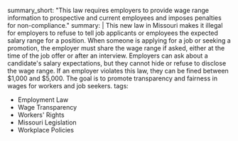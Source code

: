 summary_short: "This law requires employers to provide wage range information to prospective and current employees and imposes penalties for non-compliance."
summary: |
  This new law in Missouri makes it illegal for employers to refuse to tell job applicants or employees the expected salary range for a position. When someone is applying for a job or seeking a promotion, the employer must share the wage range if asked, either at the time of the job offer or after an interview. Employers can ask about a candidate's salary expectations, but they cannot hide or refuse to disclose the wage range. If an employer violates this law, they can be fined between $1,000 and $5,000. The goal is to promote transparency and fairness in wages for workers and job seekers.
tags:
  - Employment Law
  - Wage Transparency
  - Workers' Rights
  - Missouri Legislation
  - Workplace Policies

